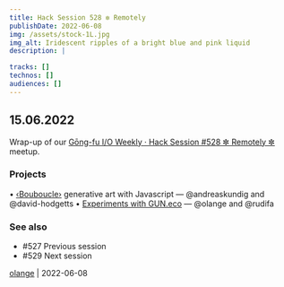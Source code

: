 ```yaml
---
title: Hack Session 528 ✼ Remotely
publishDate: 2022-06-08
img: /assets/stock-1L.jpg
img_alt: Iridescent ripples of a bright blue and pink liquid
description: |

tracks: []
technos: []
audiences: []
---
```


## 15.06.2022

Wrap-up of our [Gōng-fu I/O Weekly · Hack Session #528 ✼ Remotely ✼](https://www.meetup.com/gōngfuio/events/bhhhvsydcjbtb/) meetup.

### Projects

• [‹Bouboucle›](http://bouboucle.com) generative art with Javascript — @andreaskundig and @david-hodgetts 
• [Experiments with GUN.eco](https://github.com/olange/learning-gun) — @olange and @rudifa

### See also

* #527 Previous session
* #529 Next session

[olange](https://github.com/olange) | 2022-06-08


